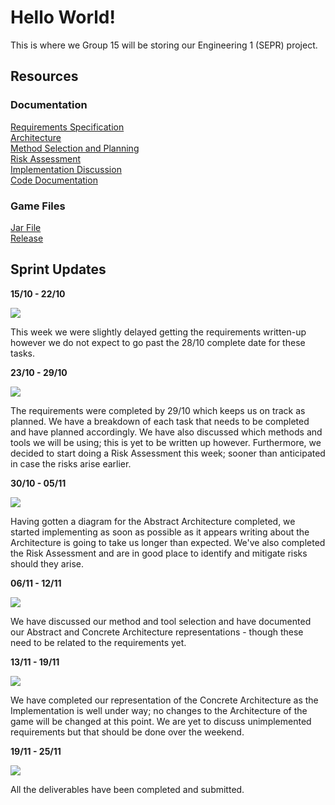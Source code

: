 # Hello World!

This is where we Group 15 will be storing our Engineering 1 (SEPR) project.

## Resources

### Documentation
[Requirements Specification](https://Spanishforsalt.github.io/pdfs/Req1.pdf)  
[Architecture](https://Spanishforsalt.github.io/pdfs/Arch1.pdf)  
[Method Selection and Planning](https://Spanishforsalt.github.io/pdfs/Plan1.pdf)  
[Risk Assessment](https://Spanishforsalt.github.io/pdfs/Risk1.pdf)  
[Implementation Discussion](https://Spanishforsalt.github.io/pdfs/Impl1.pdf)  
[Code Documentation](https://spanishforsalt.github.io/docs/)

### Game Files
[Jar File](https://spanishforsalt.github.io/jars/Dragonboat_Race_v1.jar)  
[Release](https://github.com/JoeWrieden/ENG1Project/releases/latest)  


## Sprint Updates

**15/10 - 22/10**  
  
<img src="https://user-images.githubusercontent.com/72558704/99911129-33ebe880-2cea-11eb-9769-46a48b1560f5.png">  

This week we were slightly delayed getting the requirements written-up however we do not expect to go past the 28/10 complete date for these tasks.  
  

**23/10 - 29/10**  
  
<img src="https://user-images.githubusercontent.com/72558704/99911366-c5a82580-2ceb-11eb-8154-eb9737c171ef.png">  

The requirements were completed by 29/10 which keeps us on track as planned. We have a breakdown of each task that needs to be completed and have planned accordingly. We have also discussed which methods and tools we will be using; this is yet to be written up however. Furthermore, we decided to start doing a Risk Assessment this week; sooner than anticipated in case the risks arise earlier.  
  

**30/10 - 05/11**  
  
<img src="https://user-images.githubusercontent.com/72558704/99911389-eb352f00-2ceb-11eb-83c6-fd771ef10de9.png">  
  
Having gotten a diagram for the Abstract Architecture completed, we started implementing as soon as possible as it appears writing about the Architecture is going to take us longer than expected. We've also completed the Risk Assessment and are in good place to identify and mitigate risks should they arise.  
  

**06/11 - 12/11**  
  

<img src="https://user-images.githubusercontent.com/72558704/99911541-1cfac580-2ced-11eb-8255-bac555408db2.png">  

We have discussed our method and tool selection and have documented our Abstract and Concrete Architecture representations - though these need to be related to the requirements yet.  
  

**13/11 - 19/11**  
  
<img src="https://user-images.githubusercontent.com/72558704/99911785-93e48e00-2cee-11eb-8fa6-1c2648e760c7.png">  

We have completed our representation of the Concrete Architecture as the Implementation is well under way; no changes to the Architecture of the game will be changed at this point. We are yet to discuss unimplemented requirements but that should be done over the weekend.  
  
  
**19/11 - 25/11**  
  
<img src="https://user-images.githubusercontent.com/72558704/100144113-35561600-2e8e-11eb-92dc-711e96209e2a.png">  

All the deliverables have been completed and submitted.  
  
